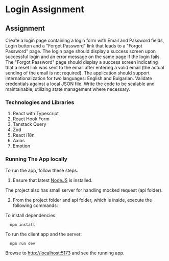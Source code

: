 # Login Assignment

## Assignment

Create a login page containing a login form with Email and Password fields, Login button and a "Forgot Password" link that leads to a "Forgot Password" page. The login page should display a success screen upon successful login and an error message on the same page if the login fails. The "Forgot Password" page should display a success screen indicating that a reset link was sent to the email after entering a valid email (the actual sending of the email is not required). The application should support internationalization for two languages: English and Bulgarian. Validate credentials against a local JSON file. Write the code to be scalable and maintainable, utilizing state management where necessary.

### Technologies and Libraries

1. React with Typescript
2. React Hook Form
3. Tanstack Query
4. Zod
5. React i18n
6. Axios
7. Emotion

### Running The App locally

To run the app, follow these steps.

1. Ensure that latest [NodeJS](http://nodejs.org/) is installed.

The project also has small server for handling mocked request (api folder).

2. From the project folder and api folder, which is inside, execute the following commands:

To install dependencies:

```shell
  npm install
```

To run the client app and the server:

```shell
  npm run dev
```

Browse to [http://localhost:5173](http://localhost:5173) and see the running app.
